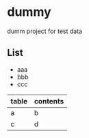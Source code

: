 # dummy
dumm project for test data

## List

* aaa
* bbb
* ccc

|table|contents|
|---|---|
|a|b|
|c|d|
